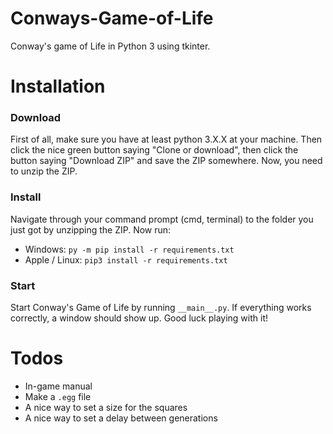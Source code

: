 # Conways-Game-of-Life
Conway's game of Life in Python 3 using tkinter.

# Installation
### Download
First of all, make sure you have at least python 3.X.X at your machine. Then click the nice green button saying "Clone or download", then click the button saying "Download ZIP" and save the ZIP somewhere. Now, you need to unzip the ZIP.

### Install
Navigate through your command prompt (cmd, terminal) to the folder you just got by unzipping the ZIP. Now run:
* Windows: `py -m pip install -r requirements.txt`
* Apple / Linux: `pip3 install -r requirements.txt`

### Start
Start Conway's Game of Life by running `__main__.py`. If everything works correctly, a window should show up. Good luck playing with it!

# Todos
* In-game manual
* Make a `.egg` file
* A nice way to set a size for the squares
* A nice way to set a delay between generations